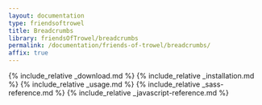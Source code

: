 ```yaml
---
layout: documentation
type: friendsoftrowel
title: Breadcrumbs
library: friendsOfTrowel/breadcrumbs
permalink: /documentation/friends-of-trowel/breadcrumbs/
affix: true
---
```


{% include_relative _download.md %}
{% include_relative _installation.md %}
{% include_relative _usage.md %}
{% include_relative _sass-reference.md %}
{% include_relative _javascript-reference.md %}
